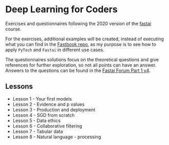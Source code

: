 # Deep Learning for Coders

Exercises and questionnaires following the 2020 version of the [fastai](https://course.fast.ai) course.

For the exercises, additional examples will be created, instead of executing what you can find in the [Fastbook repo](https://github.com/fastai/fastbook), as my purpose is to see how to apply `PyToch` and `Fastai` in different use cases.

The questionnaires solutions focus on the theoretical questions and give references for further exploration, so not all points can have an answer. Answers to the questions can be found in the [Fastai Forum Part 1 v4](https://forums.fast.ai/c/part1-v4/46).

## Lessons

- Lesson 1 - Your first models
- Lesson 2 - Evidence and p values
- Lesson 3 - Production and deployment
- Lesson 4 - SGD from scratch
- Lesson 5 - Data ethics
- Lesson 6 - Collaborative filtering
- Lesson 7 - Tabular data
- Lesson 8 - Natural language - processing